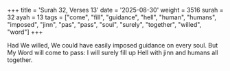 +++
title = 'Surah 32, Verses 13'
date = '2025-08-30'
weight = 3516
surah = 32
ayah = 13
tags = ["come", "fill", "guidance", "hell", "human", "humans", "imposed", "jinn", "pas", "pass", "soul", "surely", "together", "willed", "word"]
+++

Had We willed, We could have easily imposed guidance on every soul. But My Word will come to pass: I will surely fill up Hell with jinn and humans all together.